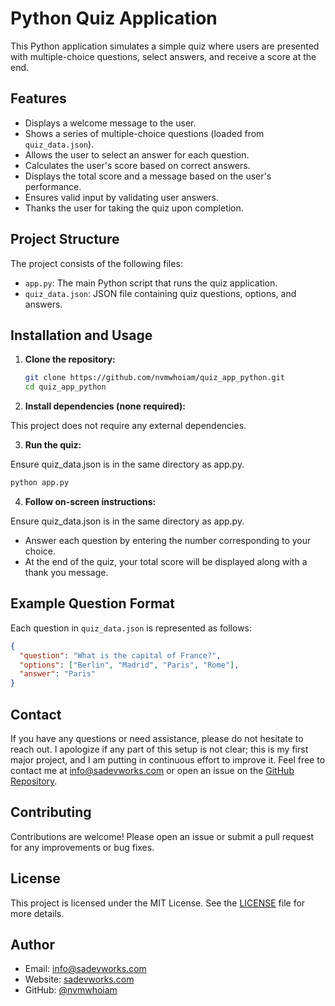 # Python Quiz Application

This Python application simulates a simple quiz where users are presented with multiple-choice questions, select answers, and receive a score at the end.

## Features

- Displays a welcome message to the user.
- Shows a series of multiple-choice questions (loaded from `quiz_data.json`).
- Allows the user to select an answer for each question.
- Calculates the user's score based on correct answers.
- Displays the total score and a message based on the user's performance.
- Ensures valid input by validating user answers.
- Thanks the user for taking the quiz upon completion.

## Project Structure

The project consists of the following files:

- `app.py`: The main Python script that runs the quiz application.
- `quiz_data.json`: JSON file containing quiz questions, options, and answers.

## Installation and Usage

1. **Clone the repository:**

   ```bash
   git clone https://github.com/nvmwhoiam/quiz_app_python.git
   cd quiz_app_python
   ```

2. **Install dependencies (none required):**

This project does not require any external dependencies.

3. **Run the quiz:**

Ensure quiz_data.json is in the same directory as app.py.

```bash
python app.py
```

4. **Follow on-screen instructions:**

Ensure quiz_data.json is in the same directory as app.py.

- Answer each question by entering the number corresponding to your choice.
- At the end of the quiz, your total score will be displayed along with a thank you message.

## Example Question Format

Each question in `quiz_data.json` is represented as follows:

```json
{
  "question": "What is the capital of France?",
  "options": ["Berlin", "Madrid", "Paris", "Rome"],
  "answer": "Paris"
}
```

## Contact

If you have any questions or need assistance, please do not hesitate to reach out. I apologize if any part of this setup is not clear; this is my first major project, and I am putting in continuous effort to improve it. Feel free to contact me at [info@sadevworks.com](mailto:info@sadevworks.com) or open an issue on the [GitHub Repository](https://github.com/nvmwhoiam/quiz-app-py).

## Contributing

Contributions are welcome! Please open an issue or submit a pull request for any improvements or bug fixes.

## License

This project is licensed under the MIT License. See the [LICENSE](LICENSE) file for more details.

## Author

- Email: [info@sadevworks.com](mailto:info@sadevworks.com)
- Website: [sadevworks.com](https://sadevworks.com)
- GitHub: [@nvmwhoiam](https://github.com/nvmwhoiam/)
